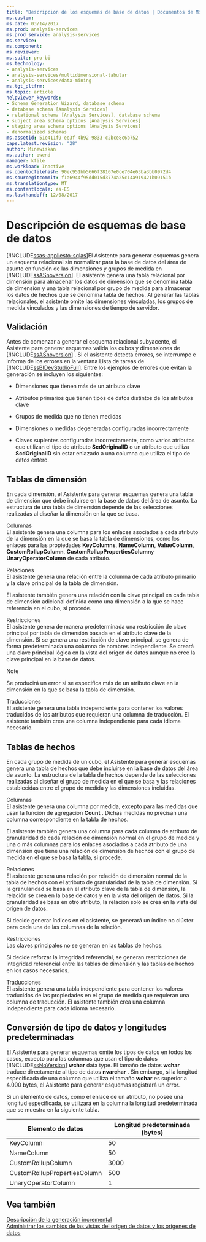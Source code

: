 ```yaml
---
title: "Descripción de los esquemas de base de datos | Documentos de Microsoft"
ms.custom: 
ms.date: 03/14/2017
ms.prod: analysis-services
ms.prod_service: analysis-services
ms.service: 
ms.component: 
ms.reviewer: 
ms.suite: pro-bi
ms.technology:
- analysis-services
- analysis-services/multidimensional-tabular
- analysis-services/data-mining
ms.tgt_pltfrm: 
ms.topic: article
helpviewer_keywords:
- Schema Generation Wizard, database schema
- database schema [Analysis Services]
- relational schema [Analysis Services], database schema
- subject area schema options [Analysis Services]
- staging area schema options [Analysis Services]
- denormalized schemas
ms.assetid: 51e411f9-ee3f-4b92-9833-c2bce8c6b752
caps.latest.revision: "28"
author: Minewiskan
ms.author: owend
manager: kfile
ms.workload: Inactive
ms.openlocfilehash: 90ec951bb5666f28167e0ce704e63ba3bb0972d4
ms.sourcegitcommit: f1a6944f95dd015d3774a25c14a919421b09151b
ms.translationtype: MT
ms.contentlocale: es-ES
ms.lasthandoff: 12/08/2017
---
```

# <a name="understanding-the-database-schemas"></a>Descripción de esquemas de base de datos
[!INCLUDE[ssas-appliesto-sqlas](../../includes/ssas-appliesto-sqlas.md)]El Asistente para generar esquemas genera un esquema relacional sin normalizar para la base de datos del área de asunto en función de las dimensiones y grupos de medida en [!INCLUDE[ssASnoversion](../../includes/ssasnoversion-md.md)]. El asistente genera una tabla relacional por dimensión para almacenar los datos de dimensión que se denomina tabla de dimensión y una tabla relacional por grupo de medida para almacenar los datos de hechos que se denomina tabla de hechos. Al generar las tablas relacionales, el asistente omite las dimensiones vinculadas, los grupos de medida vinculados y las dimensiones de tiempo de servidor.  
  
## <a name="validation"></a>Validación  
 Antes de comenzar a generar el esquema relacional subyacente, el Asistente para generar esquemas valida los cubos y dimensiones de [!INCLUDE[ssASnoversion](../../includes/ssasnoversion-md.md)] . Si el asistente detecta errores, se interrumpe e informa de los errores en la ventana Lista de tareas de [!INCLUDE[ssBIDevStudioFull](../../includes/ssbidevstudiofull-md.md)]. Entre los ejemplos de errores que evitan la generación se incluyen los siguientes:  
  
-   Dimensiones que tienen más de un atributo clave  
  
-   Atributos primarios que tienen tipos de datos distintos de los atributos clave  
  
-   Grupos de medida que no tienen medidas  
  
-   Dimensiones o medidas degeneradas configuradas incorrectamente  
  
-   Claves suplentes configuradas incorrectamente, como varios atributos que utilizan el tipo de atributo **ScdOriginalID** o un atributo que utiliza **ScdOriginalID** sin estar enlazado a una columna que utiliza el tipo de datos entero.  
  
## <a name="dimension-tables"></a>Tablas de dimensión  
 En cada dimensión, el Asistente para generar esquemas genera una tabla de dimensión que debe incluirse en la base de datos del área de asunto. La estructura de una tabla de dimensión depende de las selecciones realizadas al diseñar la dimensión en la que se basa.  
  
 Columnas  
 El asistente genera una columna para los enlaces asociados a cada atributo de la dimensión en la que se basa la tabla de dimensiones, como los enlaces para las propiedades **KeyColumns**, **NameColumn**, **ValueColumn**, **CustomRollupColumn**, **CustomRollupPropertiesColumn**y **UnaryOperatorColumn** de cada atributo.  
  
 Relaciones  
 El asistente genera una relación entre la columna de cada atributo primario y la clave principal de la tabla de dimensión.  
  
 El asistente también genera una relación con la clave principal en cada tabla de dimensión adicional definida como una dimensión a la que se hace referencia en el cubo, si procede.  
  
 Restricciones  
 El asistente genera de manera predeterminada una restricción de clave principal por tabla de dimensión basada en el atributo clave de la dimensión. Si se genera una restricción de clave principal, se genera de forma predeterminada una columna de nombres independiente. Se creará una clave principal lógica en la vista del origen de datos aunque no cree la clave principal en la base de datos.  
  
> [!NOTE]  
>  Se producirá un error si se especifica más de un atributo clave en la dimensión en la que se basa la tabla de dimensión.  
  
 Traducciones  
 El asistente genera una tabla independiente para contener los valores traducidos de los atributos que requieran una columna de traducción. El asistente también crea una columna independiente para cada idioma necesario.  
  
## <a name="fact-tables"></a>Tablas de hechos  
 En cada grupo de medida de un cubo, el Asistente para generar esquemas genera una tabla de hechos que debe incluirse en la base de datos del área de asunto. La estructura de la tabla de hechos depende de las selecciones realizadas al diseñar el grupo de medida en el que se basa y las relaciones establecidas entre el grupo de medida y las dimensiones incluidas.  
  
 Columnas  
 El asistente genera una columna por medida, excepto para las medidas que usan la función de agregación **Count** . Dichas medidas no precisan una columna correspondiente en la tabla de hechos.  
  
 El asistente también genera una columna para cada columna de atributo de granularidad de cada relación de dimensión normal en el grupo de medida y una o más columnas para los enlaces asociados a cada atributo de una dimensión que tiene una relación de dimensión de hechos con el grupo de medida en el que se basa la tabla, si procede.  
  
 Relaciones  
 El asistente genera una relación por relación de dimensión normal de la tabla de hechos con el atributo de granularidad de la tabla de dimensión. Si la granularidad se basa en el atributo clave de la tabla de dimensión, la relación se crea en la base de datos y en la vista del origen de datos. Si la granularidad se basa en otro atributo, la relación solo se crea en la vista del origen de datos.  
  
 Si decide generar índices en el asistente, se generará un índice no clúster para cada una de las columnas de la relación.  
  
 Restricciones  
 Las claves principales no se generan en las tablas de hechos.  
  
 Si decide reforzar la integridad referencial, se generan restricciones de integridad referencial entre las tablas de dimensión y las tablas de hechos en los casos necesarios.  
  
 Traducciones  
 El asistente genera una tabla independiente para contener los valores traducidos de las propiedades en el grupo de medida que requieran una columna de traducción. El asistente también crea una columna independiente para cada idioma necesario.  
  
## <a name="data-type-conversion-and-default-lengths"></a>Conversión de tipo de datos y longitudes predeterminadas  
 El Asistente para generar esquemas omite los tipos de datos en todos los casos, excepto para las columnas que usan el tipo de datos [!INCLUDE[ssNoVersion](../../includes/ssnoversion-md.md)] **wchar** data type. El tamaño de datos **wchar** traduce directamente al tipo de datos **nvarchar** . Sin embargo, si la longitud especificada de una columna que utiliza el tamaño **wchar** es superior a 4.000 bytes, el Asistente para generar esquemas registrará un error.  
  
 Si un elemento de datos, como el enlace de un atributo, no posee una longitud especificada, se utilizará en la columna la longitud predeterminada que se muestra en la siguiente tabla.  
  
|Elemento de datos|Longitud predeterminada (bytes)|  
|---------------|------------------------------|  
|KeyColumn|50|  
|NameColumn|50|  
|CustomRollupColumn|3000|  
|CustomRollupPropertiesColumn|500|  
|UnaryOperatorColumn|1|  
  
## <a name="see-also"></a>Vea también  
 [Descripción de la generación incremental](../../analysis-services/multidimensional-models/understanding-incremental-generation.md)   
 [Administrar los cambios de las vistas del origen de datos y los orígenes de datos](../../analysis-services/multidimensional-models/manage-changes-to-data-source-views-and-data-sources.md)  
  
  
